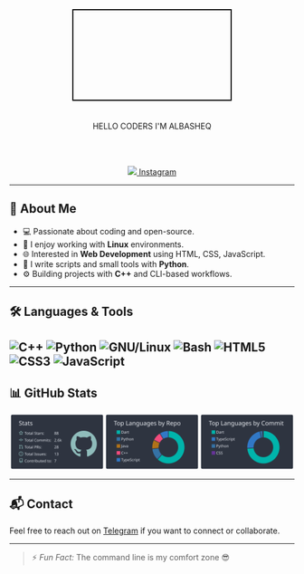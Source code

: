 <div align="center">
  
<svg width="300" height="200" xmlns="http://www.w3.org/2000/svg">
  <!-- المسار حول النص -->
  <path d="M10,20 L290,20 L290,180 L10,180 Z" fill="none" stroke="black" stroke-width="2"/>
  
  <!-- النص -->
  <text x="20" y="40" font-family="Arial" font-size="16">HELLO</text>
  <text x="20" y="70" font-family="Arial" font-size="16">CODERS</text>
  <text x="20" y="100" font-family="Arial" font-size="16">I'M ALBASHEQ</text>
</svg>

  
  <br><br>
  
[<img src="https://upload.wikimedia.org/wikipedia/commons/a/a5/Instagram_icon.png" target="_blank" width="20"/> Instagram](https://instagram.com/albashq4)

  
</div>

---

## 👋 About Me

- 💻 Passionate about coding and open-source.
- 🐧 I enjoy working with **Linux** environments.
- 🌐 Interested in **Web Development** using HTML, CSS, JavaScript.
- 🔧 I write scripts and small tools with **Python**.
- ⚙️ Building projects with **C++** and CLI-based workflows.

---

## 🛠️ Languages & Tools

![C++](https://img.shields.io/badge/C%2B%2B-00599C?style=flat&logo=c%2B%2B&logoColor=white)
![Python](https://img.shields.io/badge/Python-FFD43B?style=flat&logo=python&logoColor=darkgreen)
![GNU/Linux](https://img.shields.io/badge/Linux-000000?style=flat&logo=linux&logoColor=white)
![Bash](https://img.shields.io/badge/Bash-4EAA25?style=flat&logo=gnu-bash&logoColor=white)
![HTML5](https://img.shields.io/badge/HTML5-E34F26?style=flat&logo=html5&logoColor=white)
![CSS3](https://img.shields.io/badge/CSS3-1572B6?style=flat&logo=css3&logoColor=white)
![JavaScript](https://img.shields.io/badge/JavaScript-F7DF1E?style=flat&logo=javascript&logoColor=black)
---

## 📊 GitHub Stats

<div align="center">

<img src="https://raw.githubusercontent.com/SP-XD/profile-summary-cards/master/profile-summary-card-output/nord_dark/3-stats.svg" width="32.5%">
<img src="https://raw.githubusercontent.com/SP-XD/profile-summary-cards/master/profile-summary-card-output/nord_dark/1-repos-per-language.svg" width="32.5%">
<img src="https://raw.githubusercontent.com/SP-XD/profile-summary-cards/master/profile-summary-card-output/nord_dark/2-most-commit-language.svg" width="32.5%">

</div>

---

## 📬 Contact

Feel free to reach out on [Telegram](https://t.me/spxd007) if you want to connect or collaborate.

---

> ⚡ *Fun Fact:* The command line is my comfort zone 😎  
